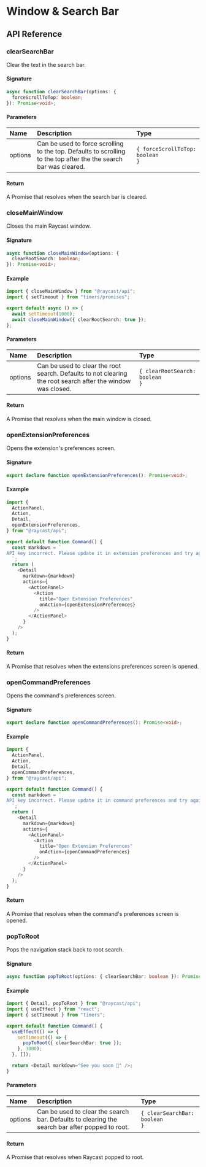 # Window & Search Bar

## API Reference

### clearSearchBar

Clear the text in the search bar.

#### Signature

```typescript
async function clearSearchBar(options: {
  forceScrollToTop: boolean;
}): Promise<void>;
```

#### Parameters

| Name | Description | Type |
| :--- | :--- | :--- |
| options | Can be used to force scrolling to the top. Defaults to scrolling to the top after the the search bar was cleared. | <code>{ forceScrollToTop: boolean }</code> |

#### Return

A Promise that resolves when the search bar is cleared.

### closeMainWindow

Closes the main Raycast window.

#### Signature

```typescript
async function closeMainWindow(options: {
  clearRootSearch: boolean;
}): Promise<void>;
```

#### Example

```typescript
import { closeMainWindow } from "@raycast/api";
import { setTimeout } from "timers/promises";

export default async () => {
  await setTimeout(1000);
  await closeMainWindow({ clearRootSearch: true });
};
```

#### Parameters

| Name | Description | Type |
| :--- | :--- | :--- |
| options | Can be used to clear the root search. Defaults to not clearing the root search after the window was closed. | <code>{ clearRootSearch: boolean }</code> |

#### Return

A Promise that resolves when the main window is closed.

### openExtensionPreferences

Opens the extension's preferences screen.

#### Signature

```typescript
export declare function openExtensionPreferences(): Promise<void>;
```

#### Example

```typescript
import {
  ActionPanel,
  Action,
  Detail,
  openExtensionPreferences,
} from "@raycast/api";

export default function Command() {
  const markdown = `
API key incorrect. Please update it in extension preferences and try again.
  `;
  return (
    <Detail
      markdown={markdown}
      actions={
        <ActionPanel>
          <Action
            title="Open Extension Preferences"
            onAction={openExtensionPreferences}
          />
        </ActionPanel>
      }
    />
  );
}
```

#### Return

A Promise that resolves when the extensions preferences screen is opened.

### openCommandPreferences

Opens the command's preferences screen.

#### Signature

```typescript
export declare function openCommandPreferences(): Promise<void>;
```

#### Example

```typescript
import {
  ActionPanel,
  Action,
  Detail,
  openCommandPreferences,
} from "@raycast/api";

export default function Command() {
  const markdown = `
API key incorrect. Please update it in command preferences and try again.
  `;
  return (
    <Detail
      markdown={markdown}
      actions={
        <ActionPanel>
          <Action
            title="Open Extension Preferences"
            onAction={openCommandPreferences}
          />
        </ActionPanel>
      }
    />
  );
}
```

#### Return

A Promise that resolves when the command's preferences screen is opened.

### popToRoot

Pops the navigation stack back to root search.

#### Signature

```typescript
async function popToRoot(options: { clearSearchBar: boolean }): Promise<void>;
```

#### Example

```typescript
import { Detail, popToRoot } from "@raycast/api";
import { useEffect } from "react";
import { setTimeout } from "timers";

export default function Command() {
  useEffect(() => {
    setTimeout(() => {
      popToRoot({ clearSearchBar: true });
    }, 3000);
  }, []);

  return <Detail markdown="See you soon 👋" />;
}
```

#### Parameters

| Name | Description | Type |
| :--- | :--- | :--- |
| options | Can be used to clear the search bar. Defaults to clearing the search bar after popped to root. | <code>{ clearSearchBar: boolean }</code> |

#### Return

A Promise that resolves when Raycast popped to root.
